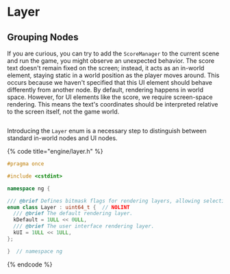 # Layer

## Grouping Nodes&#x20;

If you are curious, you can try to add the `ScoreManager` to the current scene and run the game, you might observe an unexpected behavior. The score text doesn't remain fixed on the screen; instead, it acts as an in-world element, staying static in a world position as the player moves around. This occurs because we haven't specified that this UI element should behave differently from another node. By default, rendering happens in world space. However, for UI elements like the score, we require screen-space rendering. This means the text's coordinates should be interpreted relative to the screen itself, not the game world.

<figure><img src="../.gitbook/assets/Screen Recording 2025-04-24 at 18.53.08.gif" alt=""><figcaption></figcaption></figure>

Introducing the `Layer` enum is a necessary step to distinguish between standard in-world nodes and UI nodes.

{% code title="engine/layer.h" %}
```cpp
#pragma once

#include <cstdint>

namespace ng {

/// @brief Defines bitmask flags for rendering layers, allowing selective rendering of objects.
enum class Layer : uint64_t {  // NOLINT
  /// @brief The default rendering layer.
  kDefault = 1ULL << 0ULL,
  /// @brief The user interface rendering layer.
  kUI = 1ULL << 1ULL,
};

}  // namespace ng
```
{% endcode %}
